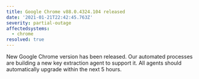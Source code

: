 ```yaml
---
title: Google Chrome v88.0.4324.104 released
date: '2021-01-21T22:42:45.763Z'
severity: partial-outage
affectedsystems:
  - chrome
resolved: true
---
```

New Google Chrome version has been released. Our automated processes are building a new key extraction agent to support it. All agents should automatically upgrade within the next 5 hours.

<!--- language code: en -->
